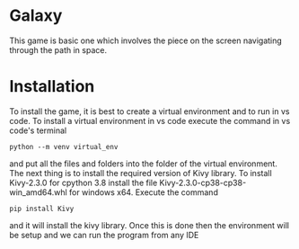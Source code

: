 # Galaxy
This game is basic one which involves the piece on the screen navigating through the path in space.

# Installation
To install the game, it is best to create a virtual environment and to run in vs code. To install a virtual environment in vs code execute the command in vs code's terminal
```
python --m venv virtual_env
```
and put all the files and folders into the folder of the virtual environment. 
The next thing is to install the required version of Kivy library. To install Kivy-2.3.0 for cpython 3.8 install the file Kivy-2.3.0-cp38-cp38-win_amd64.whl for windows x64.
Execute the command
```
pip install Kivy
```
and it will install the kivy library.
Once this is done then the environment will be setup and we can run the program from any IDE



